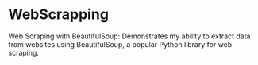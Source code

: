# WebScrapping
Web Scraping with BeautifulSoup: Demonstrates my ability to extract data from websites using BeautifulSoup, a popular Python library for web scraping.
